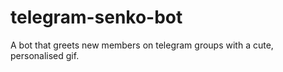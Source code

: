 # telegram-senko-bot
A bot that greets new members on telegram groups with a cute, personalised gif.
